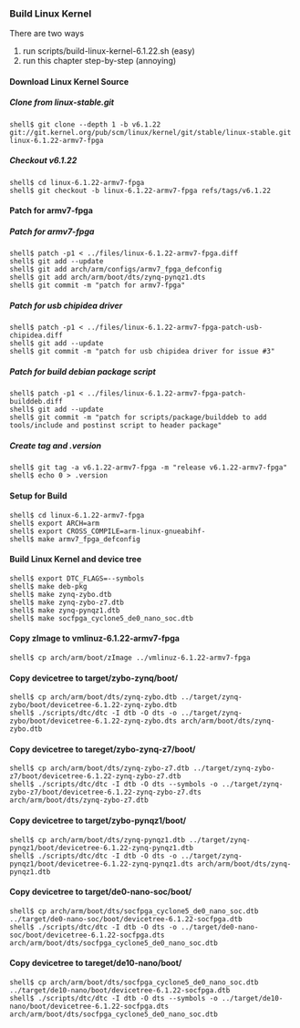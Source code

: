 ### Build Linux Kernel

There are two ways

1. run scripts/build-linux-kernel-6.1.22.sh (easy)
2. run this chapter step-by-step (annoying)

#### Download Linux Kernel Source

##### Clone from linux-stable.git

```console
shell$ git clone --depth 1 -b v6.1.22 git://git.kernel.org/pub/scm/linux/kernel/git/stable/linux-stable.git linux-6.1.22-armv7-fpga
```

##### Checkout v6.1.22

```console
shell$ cd linux-6.1.22-armv7-fpga
shell$ git checkout -b linux-6.1.22-armv7-fpga refs/tags/v6.1.22
```

#### Patch for armv7-fpga

##### Patch for armv7-fpga

```console
shell$ patch -p1 < ../files/linux-6.1.22-armv7-fpga.diff
shell$ git add --update
shell$ git add arch/arm/configs/armv7_fpga_defconfig
shell$ git add arch/arm/boot/dts/zynq-pynqz1.dts
shell$ git commit -m "patch for armv7-fpga"
```

##### Patch for usb chipidea driver

```console
shell$ patch -p1 < ../files/linux-6.1.22-armv7-fpga-patch-usb-chipidea.diff
shell$ git add --update
shell$ git commit -m "patch for usb chipidea driver for issue #3"
```

##### Patch for build debian package script

```console
shell$ patch -p1 < ../files/linux-6.1.22-armv7-fpga-patch-builddeb.diff
shell$ git add --update
shell$ git commit -m "patch for scripts/package/builddeb to add tools/include and postinst script to header package"
```

##### Create tag and .version

```console
shell$ git tag -a v6.1.22-armv7-fpga -m "release v6.1.22-armv7-fpga"
shell$ echo 0 > .version
```

#### Setup for Build 

````console
shell$ cd linux-6.1.22-armv7-fpga
shell$ export ARCH=arm
shell$ export CROSS_COMPILE=arm-linux-gnueabihf-
shell$ make armv7_fpga_defconfig
````

#### Build Linux Kernel and device tree

````console
shell$ export DTC_FLAGS=--symbols
shell$ make deb-pkg
shell$ make zynq-zybo.dtb
shell$ make zynq-zybo-z7.dtb
shell$ make zynq-pynqz1.dtb
shell$ make socfpga_cyclone5_de0_nano_soc.dtb
````

#### Copy zImage to vmlinuz-6.1.22-armv7-fpga

```console
shell$ cp arch/arm/boot/zImage ../vmlinuz-6.1.22-armv7-fpga
```

#### Copy devicetree to target/zybo-zynq/boot/

```console
shell$ cp arch/arm/boot/dts/zynq-zybo.dtb ../target/zynq-zybo/boot/devicetree-6.1.22-zynq-zybo.dtb
shell$ ./scripts/dtc/dtc -I dtb -O dts -o ../target/zynq-zybo/boot/devicetree-6.1.22-zynq-zybo.dts arch/arm/boot/dts/zynq-zybo.dtb
```

#### Copy devicetree to tareget/zybo-zynq-z7/boot/

```console
shell$ cp arch/arm/boot/dts/zynq-zybo-z7.dtb ../target/zynq-zybo-z7/boot/devicetree-6.1.22-zynq-zybo-z7.dtb
shell$ ./scripts/dtc/dtc -I dtb -O dts --symbols -o ../target/zynq-zybo-z7/boot/devicetree-6.1.22-zynq-zybo-z7.dts arch/arm/boot/dts/zynq-zybo-z7.dtb
```


#### Copy devicetree to target/zybo-pynqz1/boot/

```console
shell$ cp arch/arm/boot/dts/zynq-pynqz1.dtb ../target/zynq-pynqz1/boot/devicetree-6.1.22-zynq-pynqz1.dtb
shell$ ./scripts/dtc/dtc -I dtb -O dts -o ../target/zynq-pynqz1/boot/devicetree-6.1.22-zynq-pynqz1.dts arch/arm/boot/dts/zynq-pynqz1.dtb
```

#### Copy devicetree to target/de0-nano-soc/boot/

```console
shell$ cp arch/arm/boot/dts/socfpga_cyclone5_de0_nano_soc.dtb ../target/de0-nano-soc/boot/devicetree-6.1.22-socfpga.dtb
shell$ ./scripts/dtc/dtc -I dtb -O dts -o ../target/de0-nano-soc/boot/devicetree-6.1.22-socfpga.dts arch/arm/boot/dts/socfpga_cyclone5_de0_nano_soc.dtb
```

#### Copy devicetree to tareget/de10-nano/boot/

```console
shell$ cp arch/arm/boot/dts/socfpga_cyclone5_de0_nano_soc.dtb ../target/de10-nano/boot/devicetree-6.1.22-socfpga.dtb
shell$ ./scripts/dtc/dtc -I dtb -O dts --symbols -o ../target/de10-nano/boot/devicetree-6.1.22-socfpga.dts arch/arm/boot/dts/socfpga_cyclone5_de0_nano_soc.dtb
```



